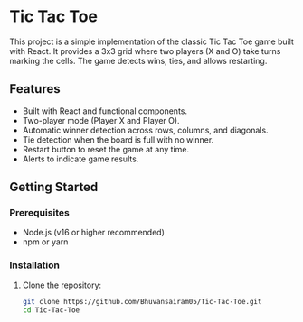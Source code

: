 # Tic Tac Toe

This project is a simple implementation of the classic Tic Tac Toe game built with React. It provides a 3x3 grid where two players (X and O) take turns marking the cells. The game detects wins, ties, and allows restarting.

## Features

- Built with React and functional components.
- Two-player mode (Player X and Player O).
- Automatic winner detection across rows, columns, and diagonals.
- Tie detection when the board is full with no winner.
- Restart button to reset the game at any time.
- Alerts to indicate game results.

## Getting Started

### Prerequisites
- Node.js (v16 or higher recommended)
- npm or yarn

### Installation
1. Clone the repository:
   ```bash
   git clone https://github.com/Bhuvansairam05/Tic-Tac-Toe.git
   cd Tic-Tac-Toe
